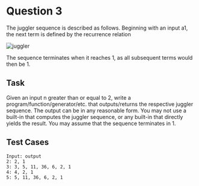 # Question 3

The juggler sequence is described as follows. Beginning with an input a1, the next term is defined by the recurrence relation

![juggler](https://upload.wikimedia.org/math/9/d/1/9d1af7330f4e9f3f45b6c8e2779b7634.png)

The sequence terminates when it reaches 1, as all subsequent terms would then be 1.

## Task

Given an input n greater than or equal to 2, write a program/function/generator/etc. that outputs/returns the respective juggler sequence. The output can be in any reasonable form. You may not use a built-in that computes the juggler sequence, or any built-in that directly yields the result. You may assume that the sequence terminates in 1.

## Test Cases

    Input: output
    2: 2, 1
    3: 3, 5, 11, 36, 6, 2, 1
    4: 4, 2, 1
    5: 5, 11, 36, 6, 2, 1

